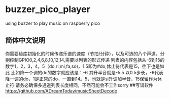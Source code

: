 # buzzer_pico_player
using buzzer to play music on raspberry pico
## 简体中文说明
你需要给库初始化的时候传递乐谱的速度（节拍/分钟），以及可选的八个声道，分别控制GPIO0,2,4,6,8,10,12,14,需要以列表的形式传递
列表的内容包括从-6到15的数字1，2，3，4，5（do,ri,mi,fa,so)，1.5即为#do,休止符代表是15，往下也是如此
比如降一个调的do的数字就应该是：-6
其升半音就是-5.5
以0.5步长，-6代表降一调的do，1是正常的do，一直到14。5，也就是si升调加半音，15保留作为休止符
请务必确保多通道列表长度相同，不然可能会不工作sorry
##写谱软件
https://github.com/ADreamToday/musicSheetDecode
